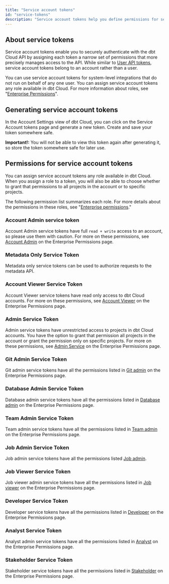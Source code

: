 ```yaml
---
title: "Service account tokens"
id: "service-tokens"
description: "Service account tokens help you define permissions for securing access to your dbt Cloud account and its projects."
---
```


## About service tokens

Service account tokens enable you to securely authenticate with the dbt Cloud API by assigning each token a narrow set of permissions that more precisely manages access to the API. While similar to [User API tokens](user-tokens), service account tokens belong to an account rather than a user.

You can use service account tokens for system-level integrations that do not run on behalf of any one user. You can assign service account tokens any role available in dbt Cloud. For more information about roles, see "[Enterprise Permissions](docs/dbt-cloud/access-control/enterprise-permissions)".

## Generating service account tokens

In the Account Settings view of dbt Cloud, you can click on the Service Account tokens page and generate a new token. Create and save your token somewhere safe.

**Important!:** You will not be able to view this token again after generating it, so store the token somewhere safe for later use.

## Permissions for service account tokens

You can assign service account tokens any role available in dbt Cloud. When you assign a role to a token, you will also be able to choose whether to grant that permissions to all projects in the account or to specific projects.

The following permission list summarizes each role. For more details about the permissions in these roles, see "[Enterprise permissions](/docs/dbt-cloud/access-control/enterprise-permissions)."



### Account Admin service token

Account Admin service tokens have full `read + write` access to an account, so please use them with caution. For more on these permissions, see [Account Admin](docs/dbt-cloud/access-control/enterprise-permissions#account-admin) on the Enterprise Permissions page.

### Metadata Only Service Token

Metadata only service tokens can be used to authorize requests to the metadata API.

### Account Viewer Service Token

Account Viewer service tokens have read only access to dbt Cloud accounts. For more on these permissions, see [Account Viewer](docs/dbt-cloud/access-control/enterprise-permissions#account-viewer) on the Enterprise Permissions page.

### Admin Service Token

Admin service tokens have unrestricted access to projects in dbt Cloud accounts. You have the option to grant that permission all projects in the account or grant the permission only on specific projects. For more on these permissions, see [Admin Service](docs/dbt-cloud/access-control/enterprise-permissions#admin-service) on the Enterprise Permissions page.

### Git Admin Service Token

Git admin service tokens have all the permissions listed in [Git admin](/docs/dbt-cloud/access-control/enterprise-permissions#git-admin) on the Enterprise Permissions page.

### Database Admin Service Token

Database admin service tokens have all the permissions listed in [Database admin](/docs/dbt-cloud/access-control/enterprise-permissions#database-admin) on the Enterprise Permissions page.

### Team Admin Service Token

Team admin service tokens have all the permissions listed in [Team admin](/docs/dbt-cloud/access-control/enterprise-permissions#team-admin) on the Enterprise Permissions page.

### Job Admin Service Token

Job admin service tokens have all the permissions listed [Job admin](/docs/dbt-cloud/access-control/enterprise-permissions#job-admin).

### Job Viewer Service Token

Job viewer admin service tokens have all the permissions listed in [Job viewer](/docs/dbt-cloud/access-control/enterprise-permissions#job-viewer) on the Enterprise Permissions page.

### Developer Service Token

Developer service tokens have all the permissions listed in [Developer](/docs/dbt-cloud/access-control/enterprise-permissions#developer) on the Enterprise Permissions page.
### Analyst Service Token

Analyst admin service tokens have all the permissions listed in [Analyst](/docs/dbt-cloud/access-control/enterprise-permissions#analyst) on the Enterprise Permissions page.

### Stakeholder Service Token

Stakeholder service tokens have all the permissions listed in [Stakeholder](/docs/dbt-cloud/access-control/enterprise-permissions#stakeholder) on the Enterprise Permissions page.
